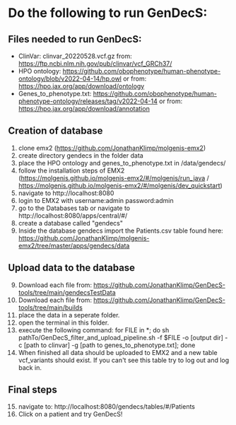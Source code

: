 # Do the following to run GenDecS:

## Files needed to run GenDecS:
* ClinVar: clinvar_20220528.vcf.gz from: https://ftp.ncbi.nlm.nih.gov/pub/clinvar/vcf_GRCh37/ 
* HPO ontology: https://github.com/obophenotype/human-phenotype-ontology/blob/v2022-04-14/hp.owl or from: https://hpo.jax.org/app/download/ontology 
* Genes_to_phenotype.txt: https://github.com/obophenotype/human-phenotype-ontology/releases/tag/v2022-04-14 or from: https://hpo.jax.org/app/download/annotation 

## Creation of database
1. clone emx2 (https://github.com/JonathanKlimp/molgenis-emx2)
2. create directory gendecs in the folder data
3. place the HPO ontology and genes_to_phenotype.txt in /data/gendecs/
3. follow the installation steps of EMX2 (https://molgenis.github.io/molgenis-emx2/#/molgenis/run_java / https://molgenis.github.io/molgenis-emx2/#/molgenis/dev_quickstart)
4. navigate to http://localhost:8080
5. login to EMX2 with username:admin password:admin
6. go to the Databases tab or navigate to http://localhost:8080/apps/central/#/
7. create a database called "gendecs"
8. Inside the database gendecs import the Patients.csv table found here: https://github.com/JonathanKlimp/molgenis-emx2/tree/master/apps/gendecs/data

## Upload data to the database
9. Download each file from: https://github.com/JonathanKlimp/GenDecS-tools/tree/main/gendecsTestData
10. Download each file from: https://github.com/JonathanKlimp/GenDecS-tools/tree/main/builds
11. place the data in a seperate folder.
12. open the terminal in this folder.
13. execute the following command:
    for FILE in *; do sh pathTo/GenDecS_filter_and_upload_pipeline.sh -f $FILE -o [output dir] -c [path to clinvar] -g [path to genes_to_phenotype.txt]; done
14. When finished all data should be uploaded to EMX2 and a new table vcf_variants should exist.
    If you can't see this table try to log out and log back in.

## Final steps
15. navigate to: http://localhost:8080/gendecs/tables/#/Patients
16. Click on a patient and try GenDecS!